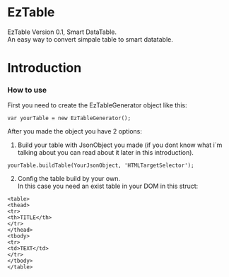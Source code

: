 # EzTable
EzTable Version 0.1, Smart DataTable.<br />
An easy way to convert simpale table to smart datatable.

# Introduction
### How to use
First you need to create the EzTableGenerator object like this:
```
var yourTable = new EzTableGenerator();
```
After you made the object you have 2 options:<br />
1. Build your table with JsonObject you made (if you dont know what i`m talking about you can read about it later in this introduction).
```
yourTable.buildTable(YourJsonObject, 'HTMLTargetSelector');
```
2. Config the table build by your own.<br />
In this case you need an exist table in your DOM in this struct:
```
<table>
<thead>
<tr>
<th>TITLE</th>
</tr>
</thead>
<tbody>
<tr>
<td>TEXT</td>
</tr>
</tbody>
</table>
```
